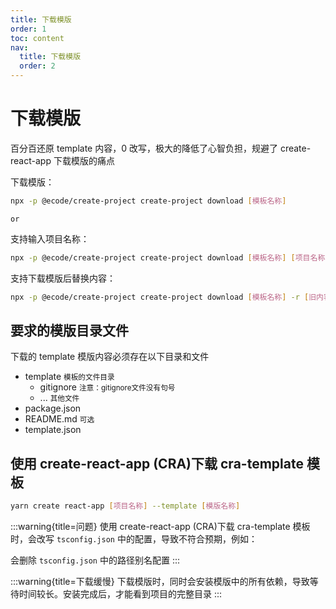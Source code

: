 ```yaml
---
title: 下载模版
order: 1
toc: content
nav:
  title: 下载模版
  order: 2
---
```


# 下载模版

百分百还原 template 内容，0 改写，极大的降低了心智负担，规避了 create-react-app 下载模版的痛点

下载模版：

```bash
npx -p @ecode/create-project create-project download [模板名称]
```

`or`

支持输入项目名称：

```bash
npx -p @ecode/create-project create-project download [模板名称] [项目名称]
```

支持下载模版后替换内容：

```bash
npx -p @ecode/create-project create-project download [模板名称] -r [旧内容] [新内容]
```

## 要求的模版目录文件

下载的 template 模版内容必须存在以下目录和文件

<Tree>
  <ul>
    <li>
      template
      <small>模板的文件目录</small>
      <ul>
        <li>gitignore <small>注意：gitignore文件没有句号</small></li>
        <li> ... <small>其他文件</small></li>
      </ul>
    </li>
    <li>package.json</li>
    <li>README.md <small>可选</small></li>
    <li>template.json</li>
  </ul>
</Tree>

## 使用 create-react-app (CRA)下载 cra-template 模板

```bash
yarn create react-app [项目名称] --template [模版名称]
```

:::warning{title=问题}
使用 create-react-app (CRA)下载 cra-template 模板时，会改写 `tsconfig.json` 中的配置，导致不符合预期，例如：

会删除 `tsconfig.json` 中的路径别名配置
:::

:::warning{title=下载缓慢}
下载模版时，同时会安装模版中的所有依赖，导致等待时间较长。安装完成后，才能看到项目的完整目录
:::

